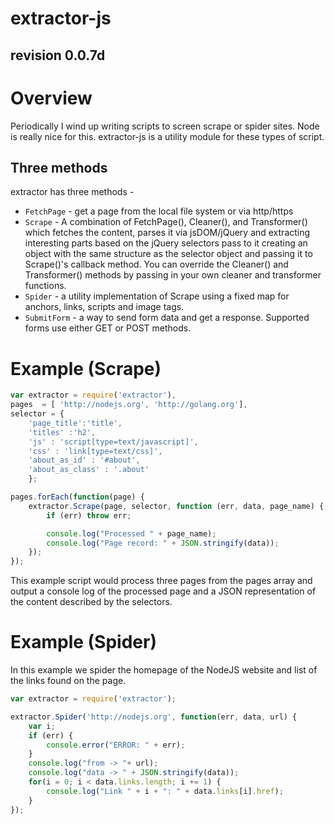 extractor-js
============
revision 0.0.7d
---------------

# Overview

Periodically I wind up writing scripts to screen scrape or spider sites.  Node  is really nice for this. extractor-js is a utility module for these types of script.

## Three methods

extractor has three methods -

* `FetchPage` - get a page from the local file system or via http/https
* `Scrape` - A combination of FetchPage(), Cleaner(), and Transformer() which fetches the content, parses it via 
 jsDOM/jQuery and extracting interesting parts based on the jQuery selectors pass to it creating an object with 
the same structure as the selector object and passing it to Scrape()'s callback method. You can override the Cleaner()
and Transformer() methods by passing in your own cleaner and transformer functions.
* `Spider` - a utility implementation of Scrape using a fixed map for anchors, links, scripts and image tags.
* `SubmitForm` - a way to send form data and get a response. Supported forms use either GET or POST methods.

# Example (Scrape)

```javascript
var extractor = require('extractor'),
pages  = [ 'http://nodejs.org', 'http://golang.org'],
selector = {
	'page_title':'title',
	'titles' :'h2',
	'js' : 'script[type=text/javascript]',
	'css' : 'link[type=text/css]',
	'about_as_id' : '#about',
	'about_as_class' : '.about'
    };

pages.forEach(function(page) {
    extractor.Scrape(page, selector, function (err, data, page_name) {
        if (err) throw err;

        console.log("Processed " + page_name);
        console.log("Page record: " + JSON.stringify(data));
    });
});
```


This example script would process three pages from the pages array and output a console log of the processed page and a JSON representation of the content described by the selectors.


# Example (Spider)

In this example we spider the homepage of the NodeJS website and list of the links found on the page.

```javascript
var extractor = require('extractor');

extractor.Spider('http://nodejs.org', function(err, data, url) {
    var i;
    if (err) {
        console.error("ERROR: " + err);
    }
    console.log("from -> "+ url);
    console.log("data -> " + JSON.stringify(data));
    for(i = 0; i < data.links.length; i += 1) {
        console.log("Link " + i + ": " + data.links[i].href);
    }
});
```

